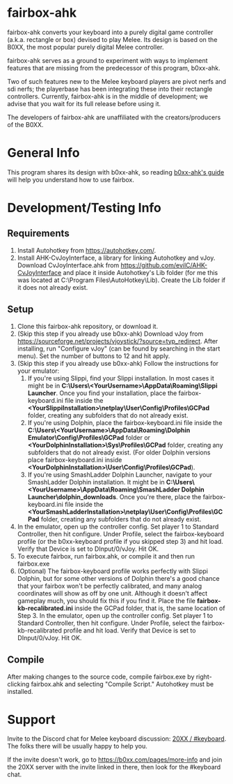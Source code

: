 # fairbox-ahk

fairbox-ahk converts your keyboard into a purely digital game controller (a.k.a. rectangle or box) devised to play Melee. Its design is based on the B0XX, the most popular purely digital Melee controller.

fairbox-ahk serves as a ground to experiment with ways to implement features that are missing from the predecessor of this program, b0xx-ahk.

Two of such features new to the Melee keyboard players are pivot nerfs and sdi nerfs; the playerbase has been integrating these into their rectangle controllers. Currently, fairbox-ahk is in the middle of development; we advise that you wait for its full release before using it.

The developers of fairbox-ahk are unaffiliated with the creators/producers of the B0XX. 

# General Info

This program shares its design with b0xx-ahk, so reading [b0xx-ahk's guide](https://github.com/agirardeau/b0xx-ahk) will help you understand how to use fairbox.

# Development/Testing Info

## Requirements

1. Install Autohotkey from https://autohotkey.com/.
2. Install AHK-CvJoyInterface, a library for linking Autohotkey and vJoy. Download CvJoyInterface.ahk from https://github.com/evilC/AHK-CvJoyInterface and place it inside Autohotkey's Lib folder (for me this was located at C:\Program Files\AutoHotkey\Lib). Create the Lib folder if it does not already exist.

## Setup

1. Clone this fairbox-ahk repository, or download it.
2. (Skip this step if you already use b0xx-ahk) Download vJoy from https://sourceforge.net/projects/vjoystick/?source=typ_redirect. After installing, run "Configure vJoy" (can be found by searching in the start menu). Set the number of buttons to 12 and hit apply.
3. (Skip this step if you already use b0xx-ahk) Follow the instructions for your emulator:
    1. If you're using Slippi, find your Slippi installation. In most cases it might be in  __C:\Users\\\<YourUsername\>\AppData\Roaming\Slippi Launcher__. Once you find your installation, place the fairbox-keyboard.ini file inside the  __\<YourSlippiInstallation\>\netplay\User\Config\Profiles\GCPad__ folder, creating any subfolders that do not already exist.
    2. If you're using Dolphin, place the fairbox-keyboard.ini file inside the  __C:\Users\\\<YourUsername\>\AppData\Roaming\Dolphin Emulator\Config\Profiles\GCPad__ folder or __\<YourDolphinInstallation\>\Sys\Profiles\GCPad__ folder, creating any subfolders that do not already exist. (For older Dolphin versions place fairbox-keyboard.ini inside __\<YourDolphinInstallation\>\User\Config\Profiles\GCPad__).
    3. If you're using SmashLadder Dolphin Launcher, navigate to your SmashLadder Dolphin installation. It might be in __C:\Users\\\<YourUsername\>\AppData\Roaming\SmashLadder Dolphin Launcher\dolphin_downloads__. Once you're there, place the fairbox-keyboard.ini file inside the  __\<YourSmashLadderInstallation\>\netplay\User\Config\Profiles\GCPad__ folder, creating any subfolders that do not already exist.
4. In the emulator, open up the controller config. Set player 1 to Standard Controller, then hit configure. Under Profile, select the fairbox-keyboard profile (or the b0xx-keyboard profile if you skipped step 3) and hit load. Verify that Device is set to DInput/0/vJoy. Hit OK.
5. To execute fairbox, run fairbox.ahk, or compile it and then run fairbox.exe
6. (Optional) The fairbox-keyboard profile works perfectly with Slippi Dolphin, but for some other versions of Dolphin there's a good chance that your fairbox won't be perfectly calibrated, and many analog coordinates will show as off by one unit. Although it doesn't affect gameplay much, you should fix this if you find it. Place the file __fairbox-kb-recalibrated.ini__ inside the GCPad folder, that is, the same location of Step 3. In the emulator, open up the controller config. Set player 1 to Standard Controller, then hit configure. Under Profile, select the fairbox-kb-recalibrated profile and hit load. Verify that Device is set to DInput/0/vJoy. Hit OK.

## Compile

After making changes to the source code, compile fairbox.exe by right-clicking fairbox.ahk and selecting "Compile Script." Autohotkey must be installed.

# Support

Invite to the Discord chat for Melee keyboard discussion: [20XX / #keyboard](https://discord.gg/KydHfzTbdG). The folks there will be usually happy to help you.

If the invite doesn't work, go to https://b0xx.com/pages/more-info and join the 20XX server with the invite linked in there, then look for the #keyboard chat.
